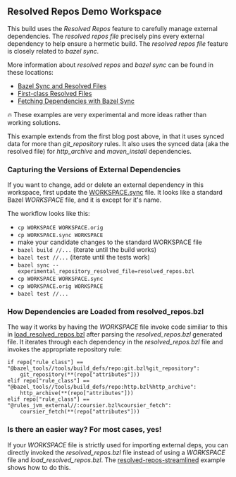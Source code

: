 ## Resolved Repos Demo Workspace

This build uses the *Resolved Repos* feature to carefully manage external dependencies.
The *resolved repos file* precisely pins every external dependency to help ensure a hermetic build.
The *resolved repos file* feature is closely related to *bazel sync*.

More information about *resolved repos* and *bazel sync* can be found in these locations:
- [Bazel Sync and Resolved Files](https://blog.bazel.build/2018/07/09/bazel-sync-and-resolved-file.html)
- [First-class Resolved Files](https://blog.bazel.build/2018/09/28/first-class-resolved-file.html)
- [Fetching Dependencies with Bazel Sync](https://docs.bazel.build/versions/master/external.html#fetching-dependencies)

:fire: These examples are very experimental and more ideas rather than working solutions.

This example extends from the first blog post above, in that it uses synced data for more than *git_repository* rules.
It also uses the synced data (aka the resolved file) for *http_archive* and *maven_install* dependencies.

### Capturing the Versions of External Dependencies

If you want to change, add or delete an external dependency in this workspace, first update the
  [WORKSPACE.sync](WORKSPACE.sync) file.
It looks like a standard Bazel *WORKSPACE* file, and it is except for it's name.

The workflow looks like this:

- ```cp WORKSPACE WORKSPACE.orig```
- ```cp WORKSPACE.sync WORKSPACE```
- make your candidate changes to the standard WORKSPACE file
- ```bazel build //...```  (iterate until the build works)
- ```bazel test //...```   (iterate until the tests work)
- ```bazel sync --experimental_repository_resolved_file=resolved_repos.bzl```
- ```cp WORKSPACE WORKSPACE.sync```
- ```cp WORKSPACE.orig WORKSPACE```
- ```bazel test //...```

### How Dependencies are Loaded from resolved_repos.bzl

The way it works by having the *WORKSPACE* file invoke code similiar to this in [load_resolved_repos.bzl](load_resolved_repos.bzl)
  after parsing the *resolved_repos.bzl* generated file.
It iterates through each dependency in the *resolved_repos.bzl* file and invokes the appropriate repository rule:

```
if repo["rule_class"] == "@bazel_tools//tools/build_defs/repo:git.bzl%git_repository":
    git_repository(**(repo["attributes"]))
elif repo["rule_class"] == "@bazel_tools//tools/build_defs/repo:http.bzl%http_archive":
    http_archive(**(repo["attributes"]))
elif repo["rule_class"] == "@rules_jvm_external//:coursier.bzl%coursier_fetch":
    coursier_fetch(**(repo["attributes"]))
```

### Is there an easier way? For most cases, yes!

If your *WORKSPACE* file is strictly used for importing external deps, you can directly invoked the *resolved_repos.bzl* file
   instead of using a *WORKSPACE* file and *load_resolved_repos.bzl*.
The [resolved-repos-streamlined](../resolved-repos-streamlined) example shows how to do this.
